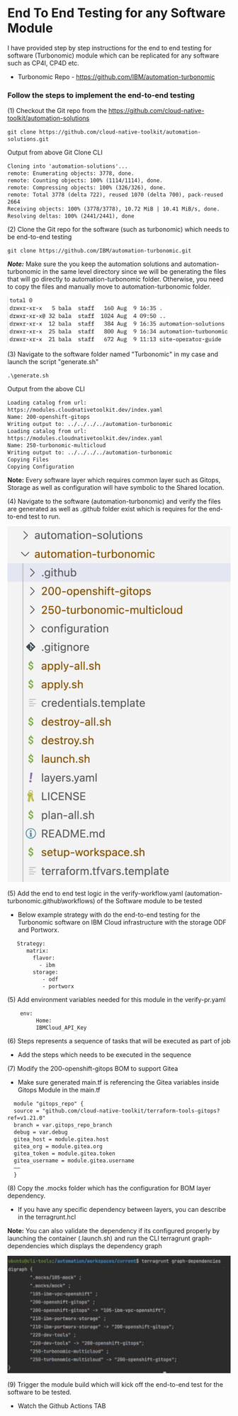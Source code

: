 # End To End Testing for any Software Module

I have provided step by step instructions for the end to end testing for software (Turbonomic) module which can be replicated for any software such as CP4I, CP4D etc.

- Turbonomic Repo - https://github.com/IBM/automation-turbonomic

### Follow the steps to implement the end-to-end testing

(1) Checkout the Git repo from the https://github.com/cloud-native-toolkit/automation-solutions

``` 
git clone https://github.com/cloud-native-toolkit/automation-solutions.git

```

Output from above Git Clone CLI

```
Cloning into 'automation-solutions'...
remote: Enumerating objects: 3778, done.
remote: Counting objects: 100% (1114/1114), done.
remote: Compressing objects: 100% (326/326), done.
remote: Total 3778 (delta 722), reused 1070 (delta 700), pack-reused 2664
Receiving objects: 100% (3778/3778), 10.72 MiB | 10.41 MiB/s, done.
Resolving deltas: 100% (2441/2441), done
```

(2) Clone the Git repo for the software (such as turbonomic) which needs to be end-to-end testing

``` 
git clone https://github.com/IBM/automation-turbonomic.git

```

***Note:*** Make sure the you keep the automation solutions and automation-turbonomic in the same level directory since we will be generating the files that will go directly to automation-turbonomic folder. Otherwise, you need to copy the files and manually move to automation-turbonomic folder.

![](../images/Automation-Turbo.png)

(3) Navigate to the software folder named "Turbonomic" in my case and launch the script "generate.sh"

```
.\generate.sh
```

Output from the above CLI 

```
Loading catalog from url: https://modules.cloudnativetoolkit.dev/index.yaml
Name: 200-openshift-gitops
Writing output to: ../../../../automation-turbonomic
Loading catalog from url: https://modules.cloudnativetoolkit.dev/index.yaml
Name: 250-turbonomic-multicloud
Writing output to: ../../../../automation-turbonomic
Copying Files
Copying Configuration
```

**Note:** Every software layer which requires common layer such as Gitops, Storage as well as configuration will have symbolic to the Shared location.

(4) Navigate to the software (automation-turbonomic) and verify the files are generated as well as .github folder exist which is requires for the end-to-end test to run.

![](../images/Turbonomic-generated.png)

(5) Add the end to end test logic in the verify-workflow.yaml (automation-turbonomic\.github\workflows) of the Software module to be tested

- Below example strategy with do the end-to-end testing for the Turbonomic software on IBM Cloud infrastructure with the storage ODF and Portworx.
  
```
   Strategy: 
      matrix:
        flavor:
          - ibm
        storage:
           - odf
           - portworx 
   ```

(5) Add environment variables needed for this module in the verify-pr.yaml
```
    env:
         Home: 
         IBMCloud_API_Key
```

(6) Steps represents a sequence of tasks that will be executed as part of job
  - Add the steps which needs to be executed in the sequence 

(7) Modify the 200-openshift-gitops BOM to support Gitea
- Make sure generated main.tf is referencing the Gitea variables inside Gitops Module in the main.tf
  
```
  module "gitops_repo" {
  source = "github.com/cloud-native-toolkit/terraform-tools-gitops?ref=v1.21.0"
  branch = var.gitops_repo_branch
  debug = var.debug
  gitea_host = module.gitea.host
  gitea_org = module.gitea.org
  gitea_token = module.gitea.token
  gitea_username = module.gitea.username
  ——
  }
```

(8) Copy the .mocks folder which has the configuration for BOM layer dependency.
  - If you have any specific dependency between layers, you can describe in the terragrunt.hcl

**Note:** You can also validate the dependency if its configured properly by launching the container (.launch.sh) and run the CLI terragrunt graph-dependencies which displays the dependency graph

![](../images/terragrunt-dependency.png)


(9) Trigger the module build which will kick off the end-to-end test for the software to be tested.
  - Watch the Github Actions TAB 
